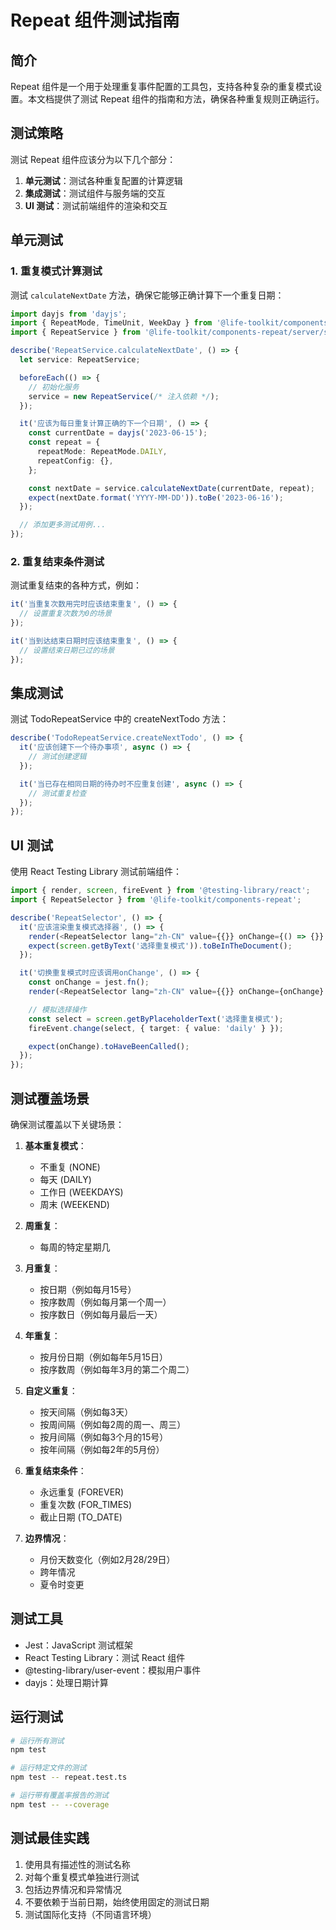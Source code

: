 # Repeat 组件测试指南

## 简介

Repeat 组件是一个用于处理重复事件配置的工具包，支持各种复杂的重复模式设置。本文档提供了测试 Repeat 组件的指南和方法，确保各种重复规则正确运行。

## 测试策略

测试 Repeat 组件应该分为以下几个部分：

1. **单元测试**：测试各种重复配置的计算逻辑
2. **集成测试**：测试组件与服务端的交互
3. **UI 测试**：测试前端组件的渲染和交互

## 单元测试

### 1. 重复模式计算测试

测试 `calculateNextDate` 方法，确保它能够正确计算下一个重复日期：

```typescript
import dayjs from 'dayjs';
import { RepeatMode, TimeUnit, WeekDay } from '@life-toolkit/components-repeat';
import { RepeatService } from '@life-toolkit/components-repeat/server/service';

describe('RepeatService.calculateNextDate', () => {
  let service: RepeatService;

  beforeEach(() => {
    // 初始化服务
    service = new RepeatService(/* 注入依赖 */);
  });

  it('应该为每日重复计算正确的下一个日期', () => {
    const currentDate = dayjs('2023-06-15');
    const repeat = {
      repeatMode: RepeatMode.DAILY,
      repeatConfig: {},
    };

    const nextDate = service.calculateNextDate(currentDate, repeat);
    expect(nextDate.format('YYYY-MM-DD')).toBe('2023-06-16');
  });

  // 添加更多测试用例...
});
```

### 2. 重复结束条件测试

测试重复结束的各种方式，例如：

```typescript
it('当重复次数用完时应该结束重复', () => {
  // 设置重复次数为0的场景
});

it('当到达结束日期时应该结束重复', () => {
  // 设置结束日期已过的场景
});
```

## 集成测试

测试 TodoRepeatService 中的 createNextTodo 方法：

```typescript
describe('TodoRepeatService.createNextTodo', () => {
  it('应该创建下一个待办事项', async () => {
    // 测试创建逻辑
  });

  it('当已存在相同日期的待办时不应重复创建', async () => {
    // 测试重复检查
  });
});
```

## UI 测试

使用 React Testing Library 测试前端组件：

```typescript
import { render, screen, fireEvent } from '@testing-library/react';
import { RepeatSelector } from '@life-toolkit/components-repeat';

describe('RepeatSelector', () => {
  it('应该渲染重复模式选择器', () => {
    render(<RepeatSelector lang="zh-CN" value={{}} onChange={() => {}} />);
    expect(screen.getByText('选择重复模式')).toBeInTheDocument();
  });

  it('切换重复模式时应该调用onChange', () => {
    const onChange = jest.fn();
    render(<RepeatSelector lang="zh-CN" value={{}} onChange={onChange} />);

    // 模拟选择操作
    const select = screen.getByPlaceholderText('选择重复模式');
    fireEvent.change(select, { target: { value: 'daily' } });

    expect(onChange).toHaveBeenCalled();
  });
});
```

## 测试覆盖场景

确保测试覆盖以下关键场景：

1. **基本重复模式**：
   - 不重复 (NONE)
   - 每天 (DAILY)
   - 工作日 (WEEKDAYS)
   - 周末 (WEEKEND)

2. **周重复**：
   - 每周的特定星期几

3. **月重复**：
   - 按日期（例如每月15号）
   - 按序数周（例如每月第一个周一）
   - 按序数日（例如每月最后一天）

4. **年重复**：
   - 按月份日期（例如每年5月15日）
   - 按序数周（例如每年3月的第二个周二）

5. **自定义重复**：
   - 按天间隔（例如每3天）
   - 按周间隔（例如每2周的周一、周三）
   - 按月间隔（例如每3个月的15号）
   - 按年间隔（例如每2年的5月份）

6. **重复结束条件**：
   - 永远重复 (FOREVER)
   - 重复次数 (FOR_TIMES)
   - 截止日期 (TO_DATE)

7. **边界情况**：
   - 月份天数变化（例如2月28/29日）
   - 跨年情况
   - 夏令时变更

## 测试工具

- Jest：JavaScript 测试框架
- React Testing Library：测试 React 组件
- @testing-library/user-event：模拟用户事件
- dayjs：处理日期计算

## 运行测试

```bash
# 运行所有测试
npm test

# 运行特定文件的测试
npm test -- repeat.test.ts

# 运行带有覆盖率报告的测试
npm test -- --coverage
```

## 测试最佳实践

1. 使用具有描述性的测试名称
2. 对每个重复模式单独进行测试
3. 包括边界情况和异常情况
4. 不要依赖于当前日期，始终使用固定的测试日期
5. 测试国际化支持（不同语言环境）
